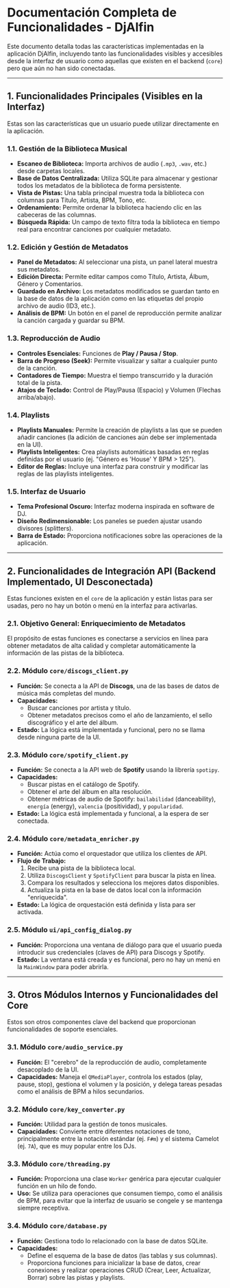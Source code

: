 # Documentación Completa de Funcionalidades - DjAlfin

Este documento detalla todas las características implementadas en la aplicación DjAlfin, incluyendo tanto las funcionalidades visibles y accesibles desde la interfaz de usuario como aquellas que existen en el backend (`core`) pero que aún no han sido conectadas.

---

## 1. Funcionalidades Principales (Visibles en la Interfaz)

Estas son las características que un usuario puede utilizar directamente en la aplicación.

### 1.1. Gestión de la Biblioteca Musical
- **Escaneo de Biblioteca:** Importa archivos de audio (`.mp3`, `.wav`, etc.) desde carpetas locales.
- **Base de Datos Centralizada:** Utiliza SQLite para almacenar y gestionar todos los metadatos de la biblioteca de forma persistente.
- **Vista de Pistas:** Una tabla principal muestra toda la biblioteca con columnas para Título, Artista, BPM, Tono, etc.
- **Ordenamiento:** Permite ordenar la biblioteca haciendo clic en las cabeceras de las columnas.
- **Búsqueda Rápida:** Un campo de texto filtra toda la biblioteca en tiempo real para encontrar canciones por cualquier metadato.

### 1.2. Edición y Gestión de Metadatos
- **Panel de Metadatos:** Al seleccionar una pista, un panel lateral muestra sus metadatos.
- **Edición Directa:** Permite editar campos como Título, Artista, Álbum, Género y Comentarios.
- **Guardado en Archivo:** Los metadatos modificados se guardan tanto en la base de datos de la aplicación como en las etiquetas del propio archivo de audio (ID3, etc.).
- **Análisis de BPM:** Un botón en el panel de reproducción permite analizar la canción cargada y guardar su BPM.

### 1.3. Reproducción de Audio
- **Controles Esenciales:** Funciones de **Play / Pausa / Stop**.
- **Barra de Progreso (Seek):** Permite visualizar y saltar a cualquier punto de la canción.
- **Contadores de Tiempo:** Muestra el tiempo transcurrido y la duración total de la pista.
- **Atajos de Teclado:** Control de Play/Pausa (Espacio) y Volumen (Flechas arriba/abajo).

### 1.4. Playlists
- **Playlists Manuales:** Permite la creación de playlists a las que se pueden añadir canciones (la adición de canciones aún debe ser implementada en la UI).
- **Playlists Inteligentes:** Crea playlists automáticas basadas en reglas definidas por el usuario (ej. "Género es 'House' Y BPM > 125").
- **Editor de Reglas:** Incluye una interfaz para construir y modificar las reglas de las playlists inteligentes.

### 1.5. Interfaz de Usuario
- **Tema Profesional Oscuro:** Interfaz moderna inspirada en software de DJ.
- **Diseño Redimensionable:** Los paneles se pueden ajustar usando divisores (splitters).
- **Barra de Estado:** Proporciona notificaciones sobre las operaciones de la aplicación.

---

## 2. Funcionalidades de Integración API (Backend Implementado, UI Desconectada)

Estas funciones existen en el `core` de la aplicación y están listas para ser usadas, pero no hay un botón o menú en la interfaz para activarlas.

### 2.1. Objetivo General: Enriquecimiento de Metadatos
El propósito de estas funciones es conectarse a servicios en línea para obtener metadatos de alta calidad y completar automáticamente la información de las pistas de la biblioteca.

### 2.2. Módulo `core/discogs_client.py`
- **Función:** Se conecta a la API de **Discogs**, una de las bases de datos de música más completas del mundo.
- **Capacidades:** 
    - Buscar canciones por artista y título.
    - Obtener metadatos precisos como el año de lanzamiento, el sello discográfico y el arte del álbum.
- **Estado:** La lógica está implementada y funcional, pero no se llama desde ninguna parte de la UI.

### 2.3. Módulo `core/spotify_client.py`
- **Función:** Se conecta a la API web de **Spotify** usando la librería `spotipy`.
- **Capacidades:**
    - Buscar pistas en el catálogo de Spotify.
    - Obtener el arte del álbum en alta resolución.
    - Obtener métricas de audio de Spotify: `bailabilidad` (danceability), `energía` (energy), `valencia` (positividad), y `popularidad`.
- **Estado:** La lógica está implementada y funcional, a la espera de ser conectada.

### 2.4. Módulo `core/metadata_enricher.py`
- **Función:** Actúa como el orquestador que utiliza los clientes de API.
- **Flujo de Trabajo:**
    1. Recibe una pista de la biblioteca local.
    2. Utiliza `DiscogsClient` y `SpotifyClient` para buscar la pista en línea.
    3. Compara los resultados y selecciona los mejores datos disponibles.
    4. Actualiza la pista en la base de datos local con la información "enriquecida".
- **Estado:** La lógica de orquestación está definida y lista para ser activada.

### 2.5. Módulo `ui/api_config_dialog.py`
- **Función:** Proporciona una ventana de diálogo para que el usuario pueda introducir sus credenciales (claves de API) para Discogs y Spotify.
- **Estado:** La ventana está creada y es funcional, pero no hay un menú en la `MainWindow` para poder abrirla.

---

## 3. Otros Módulos Internos y Funcionalidades del Core

Estos son otros componentes clave del backend que proporcionan funcionalidades de soporte esenciales.

### 3.1. Módulo `core/audio_service.py`
- **Función:** El "cerebro" de la reproducción de audio, completamente desacoplado de la UI.
- **Capacidades:** Maneja el `QMediaPlayer`, controla los estados (play, pause, stop), gestiona el volumen y la posición, y delega tareas pesadas como el análisis de BPM a hilos secundarios.

### 3.2. Módulo `core/key_converter.py`
- **Función:** Utilidad para la gestión de tonos musicales.
- **Capacidades:** Convierte entre diferentes notaciones de tono, principalmente entre la notación estándar (ej. `F#m`) y el sistema Camelot (ej. `7A`), que es muy popular entre los DJs.

### 3.3. Módulo `core/threading.py`
- **Función:** Proporciona una clase `Worker` genérica para ejecutar cualquier función en un hilo de fondo.
- **Uso:** Se utiliza para operaciones que consumen tiempo, como el análisis de BPM, para evitar que la interfaz de usuario se congele y se mantenga siempre receptiva.

### 3.4. Módulo `core/database.py`
- **Función:** Gestiona todo lo relacionado con la base de datos SQLite.
- **Capacidades:**
    - Define el esquema de la base de datos (las tablas y sus columnas).
    - Proporciona funciones para inicializar la base de datos, crear conexiones y realizar operaciones CRUD (Crear, Leer, Actualizar, Borrar) sobre las pistas y playlists. 